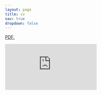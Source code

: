 ```yaml
---
layout: page
title: cv
nav: true
dropdown: false
---
```


<a href="https://github.com/jennjiwon/jennjiwon.github.io/raw/master/assets/pdf/CV_jiwonjennoh%20(2).pdf" target="_blank">PDF.</a>

<embed src="https://github.com/jennjiwon/jennjiwon.github.io/raw/master/assets/pdf/CV_jiwonjennoh%20(2).pdf" />
